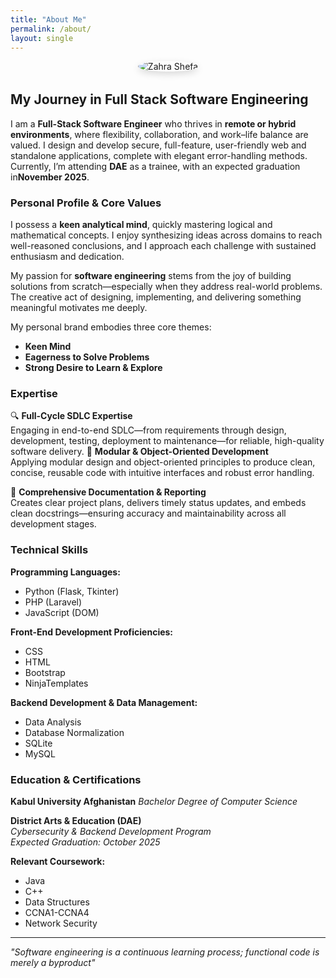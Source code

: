 ```yaml
---
title: "About Me"
permalink: /about/
layout: single
---
```


<div style="text-align:center; margin-bottom:2rem;">
  <img src="{{ '/assets/img/zhara_dae_1.jpg' | relative_url }}" alt="Zahra Shefa" 
       style="max-width:200px; border-radius:50%; box-shadow:0 4px 12px rgba(0,0,0,.15);">
</div>

## My Journey in Full Stack Software Engineering


I am a **Full-Stack Software Engineer** who thrives in **remote or hybrid environments**, where flexibility, collaboration, and work–life balance are valued.
I design and develop secure, full-feature, user-friendly web and standalone applications, complete with elegant error-handling methods. Currently, I’m attending **DAE** as a trainee, with an expected graduation in**November 2025**.


###  Personal Profile & Core Values  
I possess a **keen analytical mind**, quickly mastering logical and mathematical concepts. I enjoy synthesizing ideas across domains to reach well-reasoned conclusions, and I approach each challenge with sustained enthusiasm and dedication.

My passion for **software engineering** stems from the joy of building solutions from scratch—especially when they address real-world problems. The creative act of designing, implementing, and delivering something meaningful motivates me deeply.

My personal brand embodies three core themes:
- **Keen Mind**
- **Eagerness to Solve Problems**
- **Strong Desire to Learn & Explore**



###  Expertise

🔍 **Full-Cycle SDLC Expertise**  
Engaging in end-to-end SDLC—from requirements through design, development, testing, deployment to maintenance—for reliable, high-quality software delivery.
🚨 **Modular & Object-Oriented Development**  
Applying modular design and object-oriented principles to produce clean, concise, reusable code with intuitive interfaces and robust error handling.

🔐 **Comprehensive Documentation & Reporting**  
Creates clear project plans, delivers timely status updates, and embeds clean docstrings—ensuring accuracy and maintainability across all development stages.

### Technical Skills

**Programming Languages:**
- Python (Flask, Tkinter)
- PHP (Laravel)
- JavaScript (DOM)

**Front-End Development Proficiencies:**
- CSS 
- HTML 
- Bootstrap 
- NinjaTemplates

**Backend Development & Data Management:**
- Data Analysis
- Database Normalization
- SQLite
- MySQL

### Education & Certifications

**Kabul University Afghanistan**
*Bachelor Degree of Computer Science*

**District Arts & Education (DAE)**  
*Cybersecurity & Backend Development Program*  
*Expected Graduation: October 2025*

**Relevant Coursework:**
- Java
- C++
- Data Structures
- CCNA1-CCNA4
- Network Security

---

*"Software engineering is a continuous learning process; functional code is merely a byproduct"*

